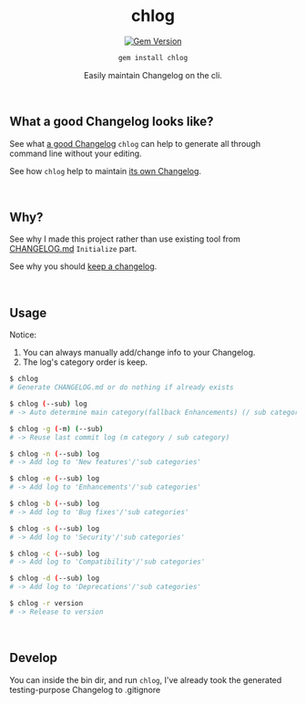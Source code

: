 <div align="center">

# chlog

[![Gem Version](https://badge.fury.io/rb/chlog.svg)](https://rubygems.org/gems/chlog) 

```bash
gem install chlog
```

Easily maintain Changelog on the cli.

<br>

</div>


## What a good Changelog looks like?
 
See what [a good Changelog](./A_GOOD_CHANGELOG.md) `chlog` can help to generate all through command line without your editing.

See how `chlog` help to maintain [its own Changelog](./CHANGELOG.md).

<br>


## Why?

See why I made this project rather than use existing tool from [CHANGELOG.md](./CHANGELOG.md) `Initialize` part.

See why you should [keep a changelog](https://github.com/olivierlacan/keep-a-changelog).

<br>


## Usage

Notice: 
1. You can always manually add/change info to your Changelog.
2. The log's category order is keep.

```bash
$ chlog
# Generate CHANGELOG.md or do nothing if already exists

$ chlog (--sub) log      
# -> Auto determine main category(fallback Enhancements) (/ sub category) add log 

$ chlog -g (-m) (--sub)
# -> Reuse last commit log (m category / sub category)

$ chlog -n (--sub) log
# -> Add log to 'New features'/'sub categories' 

$ chlog -e (--sub) log
# -> Add log to 'Enhancements'/'sub categories' 

$ chlog -b (--sub) log
# -> Add log to 'Bug fixes'/'sub categories' 

$ chlog -s (--sub) log
# -> Add log to 'Security'/'sub categories' 

$ chlog -c (--sub) log
# -> Add log to 'Compatibility'/'sub categories' 

$ chlog -d (--sub) log
# -> Add log to 'Deprecations'/'sub categories' 

$ chlog -r version
# -> Release to version
```

<br>

## Develop

You can inside the bin dir, and run `chlog`, I've already took the generated testing-purpose Changelog to .gitignore

<br>
